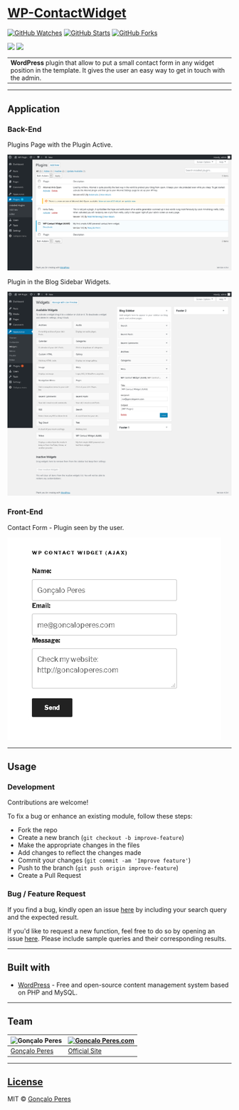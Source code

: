 # [WP-ContactWidget](https://github.com/goncaloperes/Project-WP-ContactWidget)
[![GitHub Watches](https://img.shields.io/github/watchers/goncaloperes/Project-WP-ContactWidget.svg?style=social&label=Watch&maxAge=2592000)](https://github.com/goncaloperes/Project-WP-ContactWidget/watchers)
[![GitHub Starts](https://img.shields.io/github/stars/goncaloperes/Project-WP-ContactWidget.svg?style=social&label=Star&maxAge=2592000)](https://github.com/goncaloperes/Project-WP-ContactWidget/stargazers)
[![GitHub Forks](https://img.shields.io/github/forks/goncaloperes/Project-WP-ContactWidget.svg?style=social&label=Fork&maxAge=2592000)](https://github.com/goncaloperes/Project-WP-ContactWidget/network)

![](https://img.shields.io/badge/Version-1.0-blue.svg) 
![](https://img.shields.io/badge/License-MIT-green.svg)

<table>
<tr>
<td>
<b>WordPress</b> plugin that allow to put a small contact form in any widget position in the template.
  It gives the user an easy way to get in touch with the admin.
</td>
</tr>
</table>


---

## Application

### Back-End

Plugins Page with the Plugin Active.

![](https://github.com/goncaloperes/Project-WP-ContactWidget/blob/master/Snapshots/Plugin_Widget_Active.png)

Plugin in the Blog Sidebar Widgets.

![](https://github.com/goncaloperes/Project-WP-ContactWidget/blob/master/Snapshots/Widget.png)

### Front-End

Contact Form - Plugin seen by the user.

![](https://github.com/goncaloperes/Project-WP-ContactWidget/blob/master/Snapshots/widget_frontend.jpg)


---

## Usage

### Development
Contributions are welcome!

To fix a bug or enhance an existing module, follow these steps:

- Fork the repo
- Create a new branch (`git checkout -b improve-feature`)
- Make the appropriate changes in the files
- Add changes to reflect the changes made
- Commit your changes (`git commit -am 'Improve feature'`)
- Push to the branch (`git push origin improve-feature`)
- Create a Pull Request 

### Bug / Feature Request

If you find a bug, kindly open an issue [here](https://github.com/goncaloperes/Project-WP-ContactWidget/issues/new) by including your search query and the expected result.

If you'd like to request a new function, feel free to do so by opening an issue [here](https://github.com/goncaloperes/Project-WP-ContactWidget/issues/new). Please include sample queries and their corresponding results.

---

## Built with 

- [WordPress](https://wordpress.com/) -  Free and open-source content management system based on PHP and MySQL.

---

## Team

![Gonçalo Peres](https://media-exp2.licdn.com/mpr/mpr/shrinknp_200_200/AAIA_wDGAAAAAQAAAAAAAAqTAAAAJDBlZTE3MmI0LWNmNjgtNDM3MS1iMzRmLTI0ZGQ1MGRlMWE1Yw.jpg)  | [![Goncalo Peres.com](https://media.licdn.com/dms/image/C4D0BAQG-4uKIHXTqFA/company-logo_200_200/0?e=2129500800&v=beta&t=Mn-TfL5EthVcWGFVK1bt0cnA9JG1vH0iHAYnC4WGex4)](https://goncaloperes.com/)
---|---
[Gonçalo Peres](https://github.com/goncaloperes) |[Official Site](https://goncaloperes.com)


---

## [License](https://github.com/goncaloperes/Project-WP-ContactWidget/blob/master/LICENSE)

MIT © [Gonçalo Peres](https://goncaloperes.github.io)
